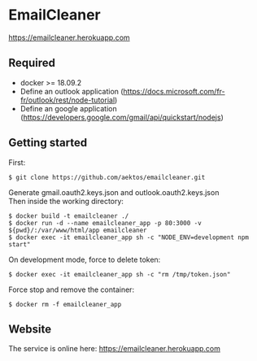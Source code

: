 # EmailCleaner

https://emailcleaner.herokuapp.com

## Required
* docker >= 18.09.2
* Define an outlook application (https://docs.microsoft.com/fr-fr/outlook/rest/node-tutorial)
* Define an google application (https://developers.google.com/gmail/api/quickstart/nodejs)

## Getting started

First:

    $ git clone https://github.com/aektos/emailcleaner.git
    
Generate gmail.oauth2.keys.json and outlook.oauth2.keys.json \
Then inside the working directory:

    $ docker build -t emailcleaner ./
    $ docker run -d --name emailcleaner_app -p 80:3000 -v ${pwd}/:/var/www/html/app emailcleaner
    $ docker exec -it emailcleaner_app sh -c "NODE_ENV=development npm start"

On development mode, force to delete token: 
    
    $ docker exec -it emailcleaner_app sh -c "rm /tmp/token.json"
    
Force stop and remove the container:

    $ docker rm -f emailcleaner_app
    
## Website

The service is online here: https://emailcleaner.herokuapp.com